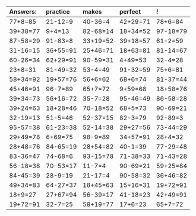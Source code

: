 | Answers: | practice | makes | perfect | ! |
| :--- | :--- | :--- | :--- | :--- |
| 77+8=85 | 21-12=9 | 40-36=4 | 42+29=71 | 78+6=84 | 
| 39+38=77 | 9+4=13 | 82-68=14 | 18+34=52 | 97-18=79 | 
| 87-58=29 | 91-83=8 | 33+19=52 | 39+18=57 | 61-2=59 | 
| 31-16=15 | 36+55=91 | 25+46=71 | 18+63=81 | 81-14=67 | 
| 60-26=34 | 62+29=91 | 90-59=31 | 4+49=53 | 32-4=28 | 
| 23+8=31 | 81-49=32 | 53-4=49 | 91-32=59 | 75+6=81 | 
| 58+34=92 | 19+57=76 | 56+6=62 | 68+6=74 | 81-37=44 | 
| 45+46=91 | 96-7=89 | 65+7=72 | 9+59=68 | 18+58=76 | 
| 39+34=73 | 56+16=72 | 35-7=28 | 95-46=49 | 86-58=28 | 
| 39+24=63 | 18+28=46 | 70-18=52 | 68+5=73 | 90-69=21 | 
| 32-19=13 | 51-5=46 | 52-37=15 | 82-3=79 | 92-89=3 | 
| 95-57=38 | 61-23=38 | 52-14=38 | 29+27=56 | 73-44=29 | 
| 29+49=78 | 6+69=75 | 98-9=89 | 34+57=91 | 28+4=32 | 
| 28+48=76 | 84-65=19 | 28+54=82 | 40-1=39 | 77-29=48 | 
| 83-36=47 | 74-68=6 | 93-15=78 | 71-38=33 | 71-43=28 | 
| 56-18=38 | 70-53=17 | 11-7=4 | 90-69=21 | 59+25=84 | 
| 84-45=39 | 28-9=19 | 21-17=4 | 90-58=32 | 36+46=82 | 
| 49+34=83 | 64-27=37 | 18+45=63 | 15+16=31 | 19+72=91 | 
| 18+9=27 | 27+67=94 | 56-39=17 | 41-18=23 | 42+49=91 | 
| 19+72=91 | 32-7=25 | 58+19=77 | 17+6=23 | 65+7=72 | 
